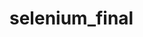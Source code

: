# selenium_final
<h2 Финальная работа по курсу "Автоматизация тестирования с помощью Selenium и Python">
